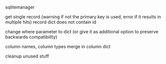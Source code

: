 sqlitemanager

get single record (warning if not the primary key is used, error if it results in multiple hits)
record dict does not contain id


change where parameter to dict (or give it as additional option to preserve backwards compatibility)

 column names, column types merge in column dict

cleanup unused stuff